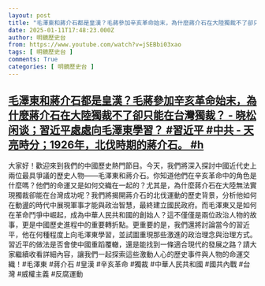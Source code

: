 ```yaml
---
layout: post
title: "毛澤東和蔣介石都是皇漢？毛蔣參加辛亥革命始末，為什麼蔣介石在大陸獨裁不了卻只能在台灣獨裁？ - 晓松闲谈；習近平處處向毛澤東學習？ #習近平 #中共 - 天亮時分；1926年，北伐時期的蔣介石。 #h"
date: 2025-01-11T17:48:23.000Z
author: 明鏡歷史台
from: https://www.youtube.com/watch?v=jSEBbi03xao
tags: [ 明鏡歷史台 ]
comments: True
categories: [ 明鏡歷史台 ]
---
```

<!--1736617703000-->
[毛澤東和蔣介石都是皇漢？毛蔣參加辛亥革命始末，為什麼蔣介石在大陸獨裁不了卻只能在台灣獨裁？ - 晓松闲谈；習近平處處向毛澤東學習？ #習近平 #中共 - 天亮時分；1926年，北伐時期的蔣介石。 #h](https://www.youtube.com/watch?v=jSEBbi03xao)
------

<div>
大家好！歡迎來到我們的中國歷史熱門節目。今天，我們將深入探討中國近代史上兩位最具爭議的歷史人物——毛澤東和蔣介石。你知道他們在辛亥革命中的角色是什麼嗎？他們的命運又是如何交織在一起的？尤其是，為什麼蔣介石在大陸無法實現獨裁卻能在台灣成功呢？我們將揭開蔣介石的北伐運動的歷史背景，分析他如何在動盪的時代中展現軍事才能與政治智慧，最終建立國民政府。而毛澤東又是如何在革命鬥爭中崛起，成為中華人民共和國的創始人？這不僅僅是兩位政治人物的故事，更是中國歷史進程中的重要轉折點。更重要的是，我們還將討論當今的習近平，他在何種程度上向毛澤東學習，並試圖重現那些激進的政治理念與治理方式。習近平的做法是否會使中國重蹈覆轍，還是能找到一條適合現代的發展之路？請大家繼續收看詳細內容，讓我們一起探索這些激動人心的歷史事件與人物的命運交織！#毛澤東 #蔣介石 #皇漢 #辛亥革命 #獨裁 #中華人民共和國 #國共內戰 #台灣 #威權主義 #反腐運動
</div>
